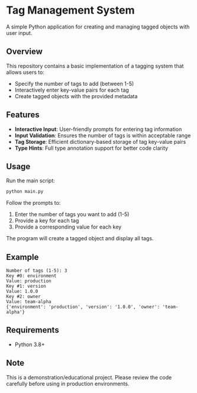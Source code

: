 # Tag Management System

A simple Python application for creating and managing tagged objects with user input.

## Overview

This repository contains a basic implementation of a tagging system that allows users to:
- Specify the number of tags to add (between 1-5)
- Interactively enter key-value pairs for each tag
- Create tagged objects with the provided metadata

## Features

- **Interactive Input**: User-friendly prompts for entering tag information
- **Input Validation**: Ensures the number of tags is within acceptable range
- **Tag Storage**: Efficient dictionary-based storage of tag key-value pairs
- **Type Hints**: Full type annotation support for better code clarity

## Usage

Run the main script:

```bash
python main.py
```

Follow the prompts to:
1. Enter the number of tags you want to add (1-5)
2. Provide a key for each tag
3. Provide a corresponding value for each key

The program will create a tagged object and display all tags.

## Example

```
Number of tags (1-5): 3
Key #0: environment
Value: production
Key #1: version
Value: 1.0.0
Key #2: owner
Value: team-alpha
{'environment': 'production', 'version': '1.0.0', 'owner': 'team-alpha'}
```

## Requirements

- Python 3.8+

## Note

This is a demonstration/educational project. Please review the code carefully before using in production environments.
